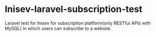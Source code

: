 # Inisev-laravel-subscription-test
Laravel test for Inisev for subscription platform(only RESTful APIs with MySQL) in which users can subscribe to a website.
